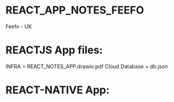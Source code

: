 # REACT_APP_NOTES_FEEFO
Feefo - UK



# REACTJS App files:
INFRA = REACT_NOTES_APP.drawio.pdf
Cloud Database = db.json



# REACT-NATIVE App:

